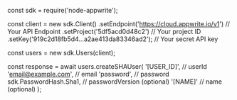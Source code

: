 const sdk = require('node-appwrite');

const client = new sdk.Client()
    .setEndpoint('https://cloud.appwrite.io/v1') // Your API Endpoint
    .setProject('5df5acd0d48c2') // Your project ID
    .setKey('919c2d18fb5d4...a2ae413da83346ad2'); // Your secret API key

const users = new sdk.Users(client);

const response = await users.createSHAUser(
    '[USER_ID]', // userId
    'email@example.com', // email
    'password', // password
    sdk.PasswordHash.Sha1, // passwordVersion (optional)
    '[NAME]' // name (optional)
);

